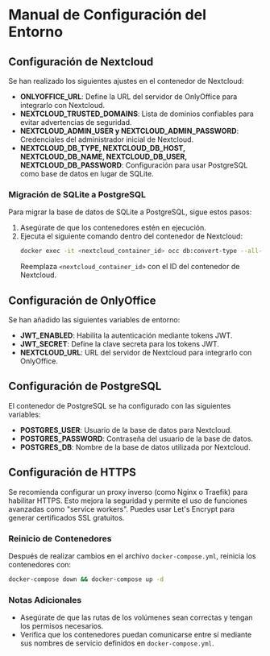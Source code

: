 # Manual de Configuración del Entorno

## Configuración de Nextcloud
Se han realizado los siguientes ajustes en el contenedor de Nextcloud:
- **ONLYOFFICE_URL**: Define la URL del servidor de OnlyOffice para integrarlo con Nextcloud.
- **NEXTCLOUD_TRUSTED_DOMAINS**: Lista de dominios confiables para evitar advertencias de seguridad.
- **NEXTCLOUD_ADMIN_USER y NEXTCLOUD_ADMIN_PASSWORD**: Credenciales del administrador inicial de Nextcloud.
- **NEXTCLOUD_DB_TYPE, NEXTCLOUD_DB_HOST, NEXTCLOUD_DB_NAME, NEXTCLOUD_DB_USER, NEXTCLOUD_DB_PASSWORD**: Configuración para usar PostgreSQL como base de datos en lugar de SQLite.

### Migración de SQLite a PostgreSQL
Para migrar la base de datos de SQLite a PostgreSQL, sigue estos pasos:
1. Asegúrate de que los contenedores estén en ejecución.
2. Ejecuta el siguiente comando dentro del contenedor de Nextcloud:
   ```bash
   docker exec -it <nextcloud_container_id> occ db:convert-type --all-apps pgsql nextcloud db nextcloudpassword
   ```
   Reemplaza `<nextcloud_container_id>` con el ID del contenedor de Nextcloud.

## Configuración de OnlyOffice
Se han añadido las siguientes variables de entorno:
- **JWT_ENABLED**: Habilita la autenticación mediante tokens JWT.
- **JWT_SECRET**: Define la clave secreta para los tokens JWT.
- **NEXTCLOUD_URL**: URL del servidor de Nextcloud para integrarlo con OnlyOffice.

## Configuración de PostgreSQL
El contenedor de PostgreSQL se ha configurado con las siguientes variables:
- **POSTGRES_USER**: Usuario de la base de datos para Nextcloud.
- **POSTGRES_PASSWORD**: Contraseña del usuario de la base de datos.
- **POSTGRES_DB**: Nombre de la base de datos utilizada por Nextcloud.

## Configuración de HTTPS
Se recomienda configurar un proxy inverso (como Nginx o Traefik) para habilitar HTTPS. Esto mejora la seguridad y permite el uso de funciones avanzadas como "service workers". Puedes usar Let's Encrypt para generar certificados SSL gratuitos.

### Reinicio de Contenedores
Después de realizar cambios en el archivo `docker-compose.yml`, reinicia los contenedores con:
```bash
docker-compose down && docker-compose up -d
```

### Notas Adicionales
- Asegúrate de que las rutas de los volúmenes sean correctas y tengan los permisos necesarios.
- Verifica que los contenedores puedan comunicarse entre sí mediante sus nombres de servicio definidos en `docker-compose.yml`.
